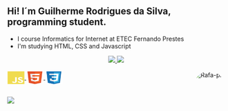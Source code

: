 ## Hi! I´m Guilherme Rodrigues da Silva, programming student.

- I course Informatics for Internet at ETEC Fernando Prestes
- I'm studying HTML, CSS and Javascript
<div align="center">
  <a href="https://github.com/guisilvar">
  <img height="180em" src="https://github-readme-stats.vercel.app/api?username=guisilvar&show_icons=true&theme=dark&include_all_commits=true&count_private=true"/>
  <img height="140em" src="https://github-readme-stats.vercel.app/api/top-langs/?username=guisilvar&layout=compact&langs_count=7&theme=dark"/>
</div>
<div style="display: inline_block"><br>
  <img align="center" alt="Rafa-Js" height="30" width="40" src="https://raw.githubusercontent.com/devicons/devicon/master/icons/javascript/javascript-plain.svg">
  <img align="center" alt="Rafa-HTML" height="30" width="40" src="https://raw.githubusercontent.com/devicons/devicon/master/icons/html5/html5-original.svg">
  <img align="center" alt="Rafa-CSS" height="30" width="40" src="https://raw.githubusercontent.com/devicons/devicon/master/icons/css3/css3-original.svg">
  <img align="right" alt="Rafa-pic" height="150" style="border-radius:50px;" src="https://clubedosgeeks.com.br/wp-content/uploads/2016/01/dormrm.gif">
</div>
  
  ##
 
<div> 
  <a href="https://www.linkedin.com/in/grsilv/" target="_blank"><img src="https://img.shields.io/badge/-LinkedIn-%230077B5?style=for-the-badge&logo=linkedin&logoColor=white" target="_blank"></a> 
 
 
</div>
